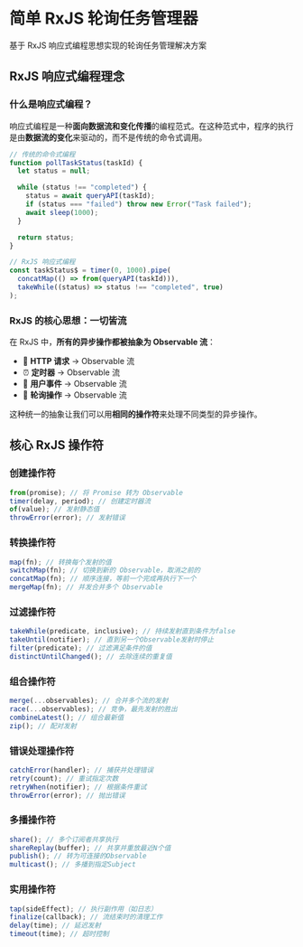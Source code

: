 # 简单 RxJS 轮询任务管理器

基于 RxJS 响应式编程思想实现的轮询任务管理解决方案

## RxJS 响应式编程理念

### 什么是响应式编程？

响应式编程是一种**面向数据流和变化传播**的编程范式。在这种范式中，程序的执行是由**数据流的变化**来驱动的，而不是传统的命令式调用。

```typescript
// 传统的命令式编程
function pollTaskStatus(taskId) {
  let status = null;

  while (status !== "completed") {
    status = await queryAPI(taskId);
    if (status === "failed") throw new Error("Task failed");
    await sleep(1000);
  }

  return status;
}

// RxJS 响应式编程
const taskStatus$ = timer(0, 1000).pipe(
  concatMap(() => from(queryAPI(taskId))),
  takeWhile((status) => status !== "completed", true)
);
```

### RxJS 的核心思想：一切皆流

在 RxJS 中，**所有的异步操作都被抽象为 Observable 流**：

- 🌊 **HTTP 请求** → Observable 流
- ⏰ **定时器** → Observable 流
- 🎯 **用户事件** → Observable 流
- 📡 **轮询操作** → Observable 流

这种统一的抽象让我们可以用**相同的操作符**来处理不同类型的异步操作。

## 核心 RxJS 操作符

### 创建操作符

```typescript
from(promise); // 将 Promise 转为 Observable
timer(delay, period); // 创建定时器流
of(value); // 发射静态值
throwError(error); // 发射错误
```

### 转换操作符

```typescript
map(fn); // 转换每个发射的值
switchMap(fn); // 切换到新的 Observable，取消之前的
concatMap(fn); // 顺序连接，等前一个完成再执行下一个
mergeMap(fn); // 并发合并多个 Observable
```

### 过滤操作符

```typescript
takeWhile(predicate, inclusive); // 持续发射直到条件为false
takeUntil(notifier); // 直到另一个Observable发射时停止
filter(predicate); // 过滤满足条件的值
distinctUntilChanged(); // 去除连续的重复值
```

### 组合操作符

```typescript
merge(...observables); // 合并多个流的发射
race(...observables); // 竞争，最先发射的胜出
combineLatest(); // 组合最新值
zip(); // 配对发射
```

### 错误处理操作符

```typescript
catchError(handler); // 捕获并处理错误
retry(count); // 重试指定次数
retryWhen(notifier); // 根据条件重试
throwError(error); // 抛出错误
```

### 多播操作符

```typescript
share(); // 多个订阅者共享执行
shareReplay(buffer); // 共享并重放最近N个值
publish(); // 转为可连接的Observable
multicast(); // 多播到指定Subject
```

### 实用操作符

```typescript
tap(sideEffect); // 执行副作用（如日志）
finalize(callback); // 流结束时的清理工作
delay(time); // 延迟发射
timeout(time); // 超时控制
```
